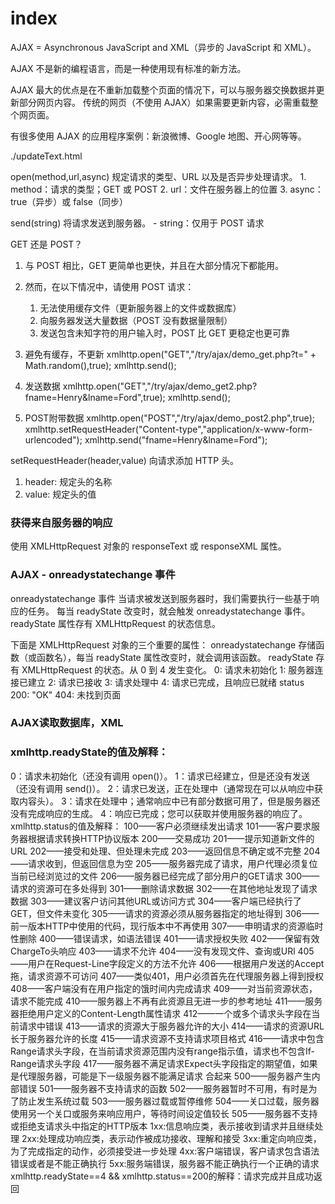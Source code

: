 # index

AJAX = Asynchronous JavaScript and XML（异步的 JavaScript 和 XML）。

AJAX 不是新的编程语言，而是一种使用现有标准的新方法。

AJAX 最大的优点是在不重新加载整个页面的情况下，可以与服务器交换数据并更新部分网页内容。
传统的网页（不使用 AJAX）如果需要更新内容，必需重载整个网页面。

有很多使用 AJAX 的应用程序案例：新浪微博、Google 地图、开心网等等。

./updateText.html


open(method,url,async)	规定请求的类型、URL 以及是否异步处理请求。
	1. method：请求的类型；GET 或 POST
	2. url：文件在服务器上的位置
	3. async：true（异步）或 false（同步）

send(string) 将请求发送到服务器。
	- string：仅用于 POST 请求

GET 还是 POST？
1. 与 POST 相比，GET 更简单也更快，并且在大部分情况下都能用。
2. 然而，在以下情况中，请使用 POST 请求：
	1. 无法使用缓存文件（更新服务器上的文件或数据库）
	2. 向服务器发送大量数据（POST 没有数据量限制）
	3. 发送包含未知字符的用户输入时，POST 比 GET 更稳定也更可靠

1. 避免有缓存，不更新
	xmlhttp.open("GET","/try/ajax/demo_get.php?t=" + Math.random(),true);
	xmlhttp.send();
2. 发送数据
	xmlhttp.open("GET","/try/ajax/demo_get2.php?fname=Henry&lname=Ford",true);
	xmlhttp.send();
3. POST附带数据
	xmlhttp.open("POST","/try/ajax/demo_post2.php",true);
	xmlhttp.setRequestHeader("Content-type","application/x-www-form-urlencoded");
	xmlhttp.send("fname=Henry&lname=Ford");

setRequestHeader(header,value)	向请求添加 HTTP 头。
1. header: 规定头的名称
2. value: 规定头的值


### 获得来自服务器的响应
使用 XMLHttpRequest 对象的 responseText 或 responseXML 属性。

### AJAX - onreadystatechange 事件
onreadystatechange 事件
当请求被发送到服务器时，我们需要执行一些基于响应的任务。
每当 readyState 改变时，就会触发 onreadystatechange 事件。
readyState 属性存有 XMLHttpRequest 的状态信息。

下面是 XMLHttpRequest 对象的三个重要的属性：
onreadystatechange	存储函数（或函数名），每当 readyState 属性改变时，就会调用该函数。
readyState	存有 XMLHttpRequest 的状态。从 0 到 4 发生变化。
	0: 请求未初始化
	1: 服务器连接已建立
	2: 请求已接收
	3: 请求处理中
	4: 请求已完成，且响应已就绪
status	200: "OK"
	404: 未找到页面

### AJAX读取数据库，XML

### xmlhttp.readyState的值及解释：

0：请求未初始化（还没有调用 open()）。
1：请求已经建立，但是还没有发送（还没有调用 send()）。
2：请求已发送，正在处理中（通常现在可以从响应中获取内容头）。
3：请求在处理中；通常响应中已有部分数据可用了，但是服务器还没有完成响应的生成。
4：响应已完成；您可以获取并使用服务器的响应了。
xmlhttp.status的值及解释：
100——客户必须继续发出请求
101——客户要求服务器根据请求转换HTTP协议版本
200——交易成功
201——提示知道新文件的URL
202——接受和处理、但处理未完成
203——返回信息不确定或不完整
204——请求收到，但返回信息为空
205——服务器完成了请求，用户代理必须复位当前已经浏览过的文件
206——服务器已经完成了部分用户的GET请求
300——请求的资源可在多处得到
301——删除请求数据
302——在其他地址发现了请求数据
303——建议客户访问其他URL或访问方式
304——客户端已经执行了GET，但文件未变化
305——请求的资源必须从服务器指定的地址得到
306——前一版本HTTP中使用的代码，现行版本中不再使用
307——申明请求的资源临时性删除
400——错误请求，如语法错误
401——请求授权失败
402——保留有效ChargeTo头响应
403——请求不允许
404——没有发现文件、查询或URl
405——用户在Request-Line字段定义的方法不允许
406——根据用户发送的Accept拖，请求资源不可访问
407——类似401，用户必须首先在代理服务器上得到授权
408——客户端没有在用户指定的饿时间内完成请求
409——对当前资源状态，请求不能完成
410——服务器上不再有此资源且无进一步的参考地址
411——服务器拒绝用户定义的Content-Length属性请求
412——一个或多个请求头字段在当前请求中错误
413——请求的资源大于服务器允许的大小
414——请求的资源URL长于服务器允许的长度
415——请求资源不支持请求项目格式
416——请求中包含Range请求头字段，在当前请求资源范围内没有range指示值，请求也不包含If-Range请求头字段
417——服务器不满足请求Expect头字段指定的期望值，如果是代理服务器，可能是下一级服务器不能满足请求
合起来
500——服务器产生内部错误
501——服务器不支持请求的函数
502——服务器暂时不可用，有时是为了防止发生系统过载
503——服务器过载或暂停维修
504——关口过载，服务器使用另一个关口或服务来响应用户，等待时间设定值较长
505——服务器不支持或拒绝支请求头中指定的HTTP版本
1xx:信息响应类，表示接收到请求并且继续处理
2xx:处理成功响应类，表示动作被成功接收、理解和接受
3xx:重定向响应类，为了完成指定的动作，必须接受进一步处理
4xx:客户端错误，客户请求包含语法错误或者是不能正确执行
5xx:服务端错误，服务器不能正确执行一个正确的请求
xmlhttp.readyState==4 && xmlhttp.status==200的解释：请求完成并且成功返回
